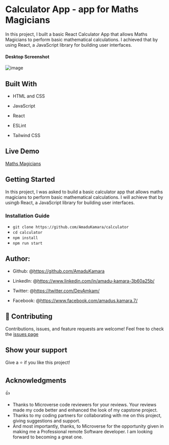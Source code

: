 # Calculator App - app for Maths Magicians

In this project, I built a basic React Calculator App that allows Maths Magicians to perform basic mathematical calculations.
I achieved that by using React, a JavaScript library for building user interfaces.

#### Desktop Screenshot
![image](https://user-images.githubusercontent.com/50941074/149154474-0794abaf-c7e4-49a3-916f-39add7aa9823.png)

## Built With

- HTML and CSS

- JavaScript
  
- React

- ESLint
  
- Tailwind CSS

## Live Demo

<a href="https://amkam-math-magicians.netlify.app/">Maths Magicians</a>

## Getting Started

In this project, I was asked to build a basic calculator app that allows maths magicians to perform basic mathematical calculations.
I will achieve that by usingb React, a JavaScript library for building user interfaces.

### Installation Guide

- `git clone https://github.com/AmaduKamara/calculator`
- `cd calculator`
- `npm install`
- `npm run start`

## Author:

- Github: @<https://github.com/AmaduKamara>

- LinkedIn: @<https://www.linkedin.com/in/amadu-kamara-3b60a25b/>

- Twitter: @<https://twitter.com/DevAmkam/>

- Facebook: @<https://www.facebook.com/amadus.kamara.7/>

## 🤝 Contributing

Contributions, issues, and feature requests are welcome!
Feel free to check the <a href="#">issues page</a>

## Show your support

Give a ⭐️ if you like this project!

## Acknowledgments

👍

- Thanks to Microverse code reviewers for your reviews. Your reviews made my code better and enhanced the look of my capstone project.
- Thanks to my coding partners for collaborating with me on this project, giving suggestions and support.
- And most importantly, thanks, to Microverse for the opportunity given in making me a Professional remote Software developer. I am looking forward to becoming a great one.
